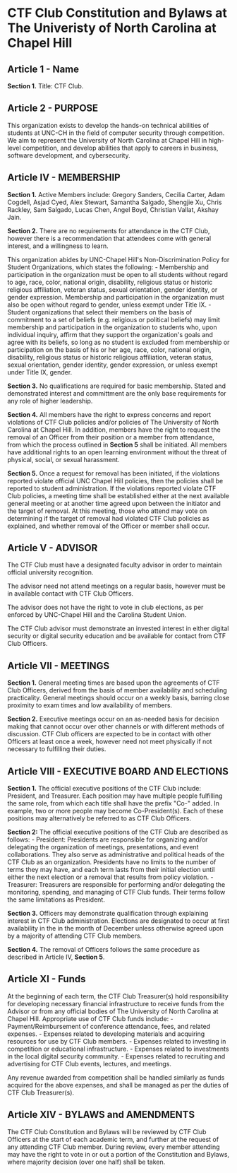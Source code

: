 # CTF Club Constitution and Bylaws at The Univeristy of North Carolina at Chapel Hill

## Article 1 - Name
**Section 1.** Title: CTF Club.

## Article 2 - PURPOSE
This organization exists to develop the hands-on technical abilities of students at UNC-CH in the field of computer security through competition. We aim to represent the University of North Carolina at Chapel Hill in high-level competition, and develop abilities that apply to careers in business, software development, and cybersecurity.

## Article IV - MEMBERSHIP
**Section 1.** Active Members include: Gregory Sanders, Cecilia Carter, Adam Cogdell, Asjad Cyed, Alex Stewart, Samantha Salgado, Shengjie Xu, Chris Rackley, Sam Salgado, Lucas Chen, Angel Boyd, Christian Vallat, Akshay Jain.

**Section 2.** There are no requirements for attendance in the CTF Club, however there is a recommendation that attendees come with general interest, and a willingness to learn.  

This organization abides by UNC-Chapel Hill's Non-Discrimination Policy for Student Organizations, which states the following:
	- Membership and participation in the organization must be open to all students without regard to age, race, color, national origin, disability, religious status or historic religious affiliation, veteran status, sexual orientation, gender identity, or gender expression. Membership and participation in the organization must also be open without regard to gender, unless exempt under Title IX.
	- Student organizations that select their members on the basis of commitment to a set of beliefs (e.g. religious or political beliefs) may limit membership and participation in the organization to students who, upon individual inquiry, affirm that they support the organization's goals and agree with its beliefs, so long as no student is excluded from membership or participation on the basis of his or her age, race, color, national origin, disability, religious status or historic religious affiliation, veteran status, sexual orientation, gender identity, gender expression, or unless exempt under Title IX, gender.

**Section 3.** No qualifications are required for basic membership. Stated and demonstrated interest and committment are the only base requirements for any role of higher leadership.

**Section 4.** All members have the right to express concerns and report violations of CTF Club policies and/or policies of The University of North Carolina at Chapel Hill. In addition, members have the right to request the removal of an Officer from their position or a member from attendance, from which the process outlined in **Section 5** shall be initiated. All members have additional rights to an open learning environment without the threat of physical, social, or sexual harassment.

**Section 5.** Once a request for removal has been initiated, if the violations reported violate official UNC Chapel Hill policies, then the policies shall be reported to student administration. If the violations reported violate CTF Club policies, a meeting time shall be established either at the next available general meeting or at another time agreed upon between the initiator and the target of removal. At this meeting, those who attend may vote on determining if the target of removal had violated CTF Club policies as explained, and whether removal of the Officer or member shall occur.

## Article V - ADVISOR
The CTF Club must have a designated faculty advisor in order to maintain official university recognition.

The advisor need not attend meetings on a regular basis, however must be in available contact with CTF Club Officers.

The advisor does not have the right to vote in club elections, as per enforced by UNC-Chapel Hill and the Carolina Student Union.

The CTF Club advisor must demonstrate an invested interest in either digital security or digital security education and be available for contact from CTF Club Officers.

## Article VII - MEETINGS
**Section 1.** General meeting times are based upon the agreements of CTF Club Officers, derived from the basis of member availability and scheduling practicality. General meetings should occur on a weekly basis, barring close proximity to exam times and low availability of members.

**Section 2.** Executive meetings occur on an as-needed basis for decision making that cannot occur over other channels or with different methods of discussion. CTF Club officers are expected to be in contact with other Officers at least once a week, however need not meet physically if not necessary to fulfilling their duties.

## Article VIII - EXECUTIVE BOARD AND ELECTIONS
**Section 1.** The official executive positions of the CTF Club include: President, and Treasurer. Each position may have multiple people fulfilling the same role, from which each title shall have the prefix "Co-" added. In example, two or more people may become Co-President(s). Each of these positions may alternatively be referred to as CTF Club Officers.

**Section 2:** The official executive positions of the CTF Club are described as follows:
	- President: Presidents are responsible for organizing and/or delegating the organization of meetings, presentations, and event collaborations. They also serve as administrative and political heads of the CTF Club as an organization. Presidents have no limits to the number of terms they may have, and each term lasts from their initial election until either the next election or a removal that results from policy violation.
	- Treasurer: Treasurers are responsible for performing and/or delegating the monitoring, spending, and managing of CTF Club funds. Their terms follow the same limitations as President.

**Section 3.** Officers may demonstrate qualification through explaining interest in CTF Club administration. Elections are designated to occur at first availability in the in the month of December unless otherwise agreed upon by a majority of attending CTF Club members.

**Section 4.** The removal of Officers follows the same procedure as described in  Article IV, **Section 5**.

## Article XI - Funds
At the beginning of each term, the CTF Club Treasurer(s) hold responsibility for developing necessary financial infrastructure to receive funds from the Advisor or from any official bodies of The University of North Carolina at Chapel Hill. Appropriate use of CTF Club funds include:
	- Payment/Reimbursement of conference attendance, fees, and related expenses.
	- Expenses related to developing materials and acquiring resources for use by CTF Club members.
	- Expenses related to investing in competition or educational infrastructure.
	- Expenses related to investments in the local digital security community.
	- Expenses related to recruiting and advertising for CTF Club events, lectures, and meetings.

Any revenue awarded from competition shall be handled similarly as funds acquired for the above expenses, and shall be managed as per the duties of CTF Club Treasurer(s).

## Article XIV - BYLAWS and AMENDMENTS
The CTF Club Constitution and Bylaws will be reviewed by CTF Club Officers at the start of each academic term, and further at the request of any attending CTF Club member. During review, every member attending may have the right to vote in or out a portion of the Constitution and Bylaws, where majority decision (over one half) shall be taken. 
